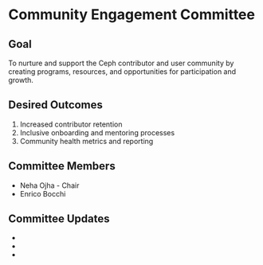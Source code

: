 # Community Engagement Committee

## Goal

To nurture and support the Ceph contributor and user community by creating programs, resources, and opportunities for participation and growth.

## Desired Outcomes

1. Increased contributor retention
2. Inclusive onboarding and mentoring processes
3. Community health metrics and reporting

## Committee Members

* Neha Ojha - Chair
* Enrico Bocchi

## Committee Updates
* 
* 
* 
